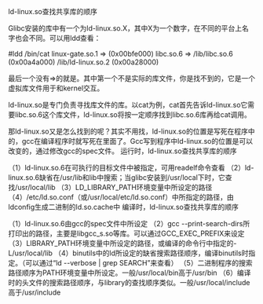 ld-linux.so查找共享库的顺序

Glibc安装的库中有一个为ld-linux.so.X，其中X为一个数字，在不同的平台上名字也会不同。可以用ldd查看：

#ldd /bin/cat
linux-gate.so.1 => (0x00bfe000)
libc.so.6 => /lib/libc.so.6 (0x00a4a000)
/lib/ld-linux.so.2 (0x00a28000)

最后一个没有=>的就是。其中第一个不是实际的库文件，你是找不到的，它是一个虚拟库文件用于和kernel交互。

ld-linux.so是专门负责寻找库文件的库。以cat为例，cat首先告诉ld-linux.so它需要libc.so.6这个库文件，ld-linux.so将按一定顺序找到libc.so.6库再给cat调用。

那ld-linux.so又是怎么找到的呢？其实不用找，ld-linux.so的位置是写死在程序中的，gcc在编译程序时就写死在里面了。Gcc写到程序中ld-linux.so的位置是可以改变的，通过修改gcc的spec文件。
运行时，ld-linux.so查找共享库的顺序

（1）ld-linux.so.6在可执行的目标文件中被指定，可用readelf命令查看
（2）ld-linux.so.6缺省在/usr/lib和lib中搜索；当glibc安装到/usr/local下时，它查找/usr/local/lib
（3）LD_LIBRARY_PATH环境变量中所设定的路径
（4）/etc/ld.so.conf（或/usr/local/etc/ld.so.conf）中所指定的路径，由ldconfig生成二进制的ld.so.cache中
编译时，ld-linux.so查找共享库的顺序

（1）ld-linux.so.6由gcc的spec文件中所设定
（2）gcc --print-search-dirs所打印出的路径，主要是libgcc_s.so等库。可以通过GCC_EXEC_PREFIX来设定
（3）LIBRARY_PATH环境变量中所设定的路径，或编译的命令行中指定的-L/usr/local/lib
（4）binutils中的ld所设定的缺省搜索路径顺序，编译binutils时指定。（可以通过“ld --verbose | grep SEARCH”来查看）
（5）二进制程序的搜索路径顺序为PATH环境变量中所设定。一般/usr/local/bin高于/usr/bin
（6）编译时的头文件的搜索路径顺序，与library的查找顺序类似。一般/usr/local/include高于/usr/include
